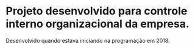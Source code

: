 # Projeto desenvolvido para controle interno organizacional da empresa.

Desenvolvido quando estava iniciando na programação em 2018.
